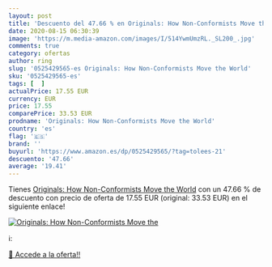 ```yaml
---
layout: post
title: 'Descuento del 47.66 % en Originals: How Non-Conformists Move the '
date: 2020-08-15 06:30:39
image: 'https://m.media-amazon.com/images/I/514YwmUmzRL._SL200_.jpg'
comments: true
category: ofertas
author: ring
slug: '0525429565-es Originals: How Non-Conformists Move the World'
sku: '0525429565-es'
tags: [  ]
actualPrice: 17.55 EUR
currency: EUR
price: 17.55
comparePrice: 33.53 EUR
prodname: 'Originals: How Non-Conformists Move the World'
country: 'es'
flag: '🇪🇸'
brand: ''
buyurl: 'https://www.amazon.es/dp/0525429565/?tag=tolees-21'
descuento: '47.66'
average: '19.41'
---
```


Tienes [Originals: How Non-Conformists Move the World](https://www.amazon.es/dp/0525429565/?tag=tolees-21) con un 47.66 % de descuento con precio de oferta de 17.55 EUR (original: 33.53 EUR) en el siguiente enlace!

[![Originals: How Non-Conformists Move the ](https://m.media-amazon.com/images/I/514YwmUmzRL._SL200_.jpg)](https://www.amazon.es/dp/0525429565/?tag=tolees-21)

ℹ️:


[🛒 Accede a la oferta!!](https://www.amazon.es/dp/0525429565/?tag=tolees-21)
